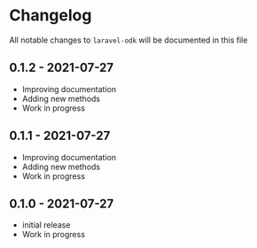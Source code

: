 # Changelog

All notable changes to `laravel-odk` will be documented in this file

## 0.1.2 - 2021-07-27

- Improving documentation
- Adding new methods
- Work in progress

## 0.1.1 - 2021-07-27

- Improving documentation
- Adding new methods
- Work in progress

## 0.1.0 - 2021-07-27

- initial release
- Work in progress